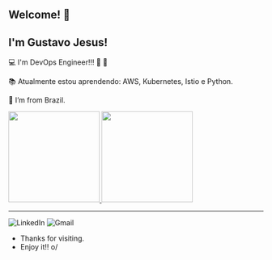 ## Welcome! 👋

## I'm Gustavo Jesus!

:computer: I'm DevOps Engineer!!! :rocket: :rocket:

:books: Atualmente estou aprendendo: AWS, Kubernetes, Istio e Python.

:house_with_garden: I’m from Brazil.



<div>
	<a href="https://github.com/gustavohaj">
		<img height="180em" src="https://github-readme-stats.vercel.app/api?username=gustavohaj&show_icons=true&theme=graywhite&include_all_commits=true&count_private=true" />
        <img height="180em" src="https://github-readme-stats.vercel.app/api/top-langs/?username=gustavohaj&layout=compact&langs_count=16&graywhite" />
	</a>
</div>

<hr>

![LinkedIn](https://img.shields.io/badge/linkedin-%230077B5.svg?style=for-the-badge&logo=linkedin&logoColor=white&link=https://www.linkedin.com/in/gustavohaj)   ![Gmail](https://img.shields.io/badge/Gmail-D14836?style=for-the-badge&logo=gmail&logoColor=white&link=gustavohenriqueaj@gmail.com)

- Thanks for visiting.
- Enjoy it!! o/

